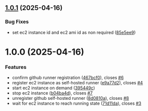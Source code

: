 ## [1.0.1](https://github.com/evners/on-demand-ec2-github-runner/compare/v1.0.0...v1.0.1) (2025-04-16)


### Bug Fixes

* set ec2 instance id and ec2 ami id as non required ([85e5ee9](https://github.com/evners/on-demand-ec2-github-runner/commit/85e5ee99a7c6313df63d99631599d4b061f5f9f7))

# 1.0.0 (2025-04-16)


### Features

* confirm github runner registration ([467bcf0](https://github.com/evners/on-demand-ec2-github-runner/commit/467bcf0ca32d8554396b8ba87ff9d90e7495763c)), closes [#6](https://github.com/evners/on-demand-ec2-github-runner/issues/6)
* register ec2 instance as self-hosted runner ([e9a77d2](https://github.com/evners/on-demand-ec2-github-runner/commit/e9a77d20f79dbeb821d651110234b66961fadf27)), closes [#4](https://github.com/evners/on-demand-ec2-github-runner/issues/4)
* start ec2 instance on demand ([395449c](https://github.com/evners/on-demand-ec2-github-runner/commit/395449c46b1ad5f51bc96e33a4dc9d7a31c92386))
* stop ec2 instance ([b04ba4d](https://github.com/evners/on-demand-ec2-github-runner/commit/b04ba4d9478fa2a62cc4d84a59df1607a8e7c5fb)), closes [#7](https://github.com/evners/on-demand-ec2-github-runner/issues/7)
* unregister github self-hosted runner ([8d0810a](https://github.com/evners/on-demand-ec2-github-runner/commit/8d0810a592f6e848047414938ac44a5d3fd41177)), closes [#8](https://github.com/evners/on-demand-ec2-github-runner/issues/8)
* wait for ec2 instance to reach running state ([71d11da](https://github.com/evners/on-demand-ec2-github-runner/commit/71d11da0d7a991302c85e057846aa851c18d55a0)), closes [#3](https://github.com/evners/on-demand-ec2-github-runner/issues/3)
